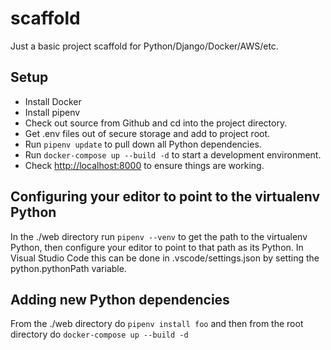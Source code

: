 # scaffold

Just a basic project scaffold for Python/Django/Docker/AWS/etc.

## Setup

* Install Docker
* Install pipenv
* Check out source from Github and cd into the project directory.
* Get .env files out of secure storage and add to project root.
* Run `pipenv update` to pull down all Python dependencies.
* Run `docker-compose up --build -d` to start a development environment.
* Check <http://localhost:8000> to ensure things are working.

## Configuring your editor to point to the virtualenv Python

In the ./web directory run `pipenv --venv` to get the path to the virtualenv Python,
then configure your editor to point to that path as its Python.
In Visual Studio Code this can be done in .vscode/settings.json
by setting the python.pythonPath variable.

## Adding new Python dependencies

From the ./web directory do
`pipenv install foo` and then from the root directory do `docker-compose up --build -d`
